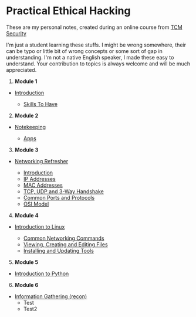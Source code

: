 # Practical Ethical Hacking
These are my personal notes, created during an online course from [TCM Security](https://tcm-sec.com/about)

I'm just a student learning these stuffs. I might be wrong somewhere, their can be typo or little bit of wrong concepts or some sort of gap in understanding.
I'm not a native English speaker, I made these easy to understand.
Your contribution to topics is always welcome and will be much appreciated.

1. **Module 1**
- [Introduction](https://github.com/id-rsa/practicalEthicalHacking/tree/main/intro)

  - [Skills To Have](https://github.com/id-rsa/practicalEthicalHacking/blob/main/intro/skillsToHave.md)

2. **Module 2**
- [Notekeeping](https://github.com/id-rsa/practicalEthicalHacking/tree/main/noteTaking)
  
  - [Apps](https://github.com/id-rsa/practicalEthicalHacking/blob/main/noteTaking/apps.md)

3. **Module 3**
- [Networking Refresher](https://github.com/id-rsa/practicalEthicalHacking/tree/main/refreshNetworking)

  - [Introduction](https://github.com/id-rsa/practicalEthicalHacking/blob/main/refreshNetworking/intro.md)
  - [IP Addresses](https://github.com/id-rsa/practicalEthicalHacking/blob/main/refreshNetworking/ipAddresses.md)
  - [MAC Addresses](https://github.com/id-rsa/practicalEthicalHacking/blob/main/refreshNetworking/macAddresses.md)
  - [TCP, UDP and 3-Way Handshake](https://github.com/id-rsa/practicalEthicalHacking/blob/main/refreshNetworking/tcpUdpAndHandshake.md)
  - [Common Ports and Protocols](https://github.com/id-rsa/practicalEthicalHacking/blob/main/refreshNetworking/commonPortsAndProtocols.md)
  - [OSI Model](https://github.com/id-rsa/practicalEthicalHacking/blob/main/refreshNetworking/osiModel.md)

4. **Module 4**
- [Introduction to Linux](https://github.com/id-rsa/practicalEthicalHacking/tree/main/linuxIntro)

  - [Common Networking Commands](https://github.com/id-rsa/practicalEthicalHacking/blob/main/linuxIntro/commonNetworkingCommands.md)
  - [Viewing, Creating and Editing Files](https://github.com/id-rsa/practicalEthicalHacking/blob/main/linuxIntro/viewingCreatingAndEditingFiles.md)
  - [Installing and Updating Tools](https://github.com/id-rsa/practicalEthicalHacking/blob/main/linuxIntro/installingAndUpdatingTools.md)

5. **Module 5**
- [Introduction to Python](https://github.com/id-rsa/practicalEthicalHacking/tree/main/pythonIntro)

6. **Module 6**
- [Information Gathering (recon)](https://github.com/id-rsa/practicalEthicalHacking/tree/main/informationGathering(recon))
  - Test
  - Test2
